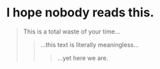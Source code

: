 # I hope nobody reads this.

> This is a total waste of your time...
>> ...this text is literally meaningless...
> > > ...yet here we are.
